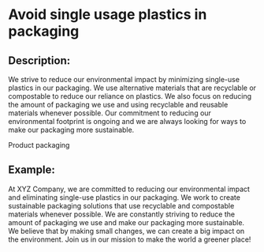 # Avoid single usage plastics in packaging

## Description:
We strive to reduce our environmental impact by minimizing single-use plastics in our packaging. We use alternative materials that are recyclable or compostable to reduce our reliance on plastics. We also focus on reducing the amount of packaging we use and using recyclable and reusable materials whenever possible. Our commitment to reducing our environmental footprint is ongoing and we are always looking for ways to make our packaging more sustainable.

Product packaging

## Example:
At XYZ Company, we are committed to reducing our environmental impact and eliminating single-use plastics in our packaging. We work to create sustainable packaging solutions that use recyclable and compostable materials whenever possible. We are constantly striving to reduce the amount of packaging we use and make our packaging more sustainable. We believe that by making small changes, we can create a big impact on the environment. Join us in our mission to make the world a greener place!